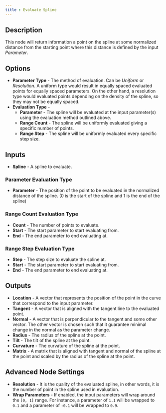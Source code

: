 ```yaml
---
title : Evaluate Spline
---
```


## Description

This node will return information a point on the spline at some normalized
distance from the starting point where this distance is defined by the input
*Parameter*.

## Options

- **Parameter Type** - The method of evaluation. Can be *Uniform* or
  *Resolution*. A uniform type would result in equally spaced evaluated points
  for equally spaced parameters. On the other hand, a resolution type would
  evaluated points depending on the density of the spline, so they may not be
  equally spaced.
- **Evaluation Type** -
  - **Parameter** - The spline will be evaluated at the input parameter(s) using
    the evaluation method outlined above.
  - **Range Count** - The spline will be uniformly evaluated giving a specific
    number of points.
  - **Range Step** - The spline will be uniformly evaluated every specific step
    size.

## Inputs

- **Spline** - A spline to evaluate.

### Parameter Evaluation Type

- **Parameter** - The position of the point to be evaluated in the
    normalized distance of the spline. (0 is the start of the spline and
    1 is the end of the spline)

### Range Count Evaluation Type

- **Count** - The number of points to evaluate.
- **Start** - The start parameter to start evaluating from.
- **End** - The end parameter to end evaluating at.

### Range Step Evaluation Type

- **Step** - The step size to evaluate the spline at.
- **Start** - The start parameter to start evaluating from.
- **End** - The end parameter to end evaluating at.

## Outputs

- **Location** - A vector that represents the position of the point in the curve
  that correspond to the input parameter.
- **Tangent** - A vector that is aligned with the tangent line to the evaluated
  point.
- **Normal** - A vector that is perpendicular to the tangent and some other
  vector. The other vector is chosen such that it guarantee minimal change in
  the normal as the parameter change.
- **Radius** - The radius of the spline at the point.
- **Tilt** - The tilt of the spline at the point.
- **Curvature** - The curvature of the spline at the point.
- **Matrix** - A matrix that is aligned with tangent and normal of the spline at
  the point and scaled by the radius of the spline at the point.

## Advanced Node Settings

- **Resolution** - It is the quality of the evaluated spline, in other words, it
  is the number of point in the spline used in evaluation.
- **Wrap Parameters** - If enabled, the input parameters will wrap around the
  `[0, 1]` range. For instance, a parameter of `1.1` will be wrapped to `0.1`
  and a parameter of `-0.1` will be wrapped to `0.9`.

